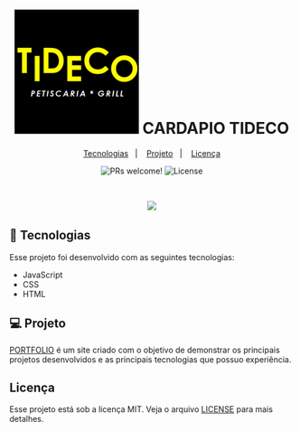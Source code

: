 <h1 align="center">
  <img alt="Tideco" title="Tideco" src="./github/logo.png" width="220px" />
  <span>CARDAPIO TIDECO</span>
</h1>

<p align="center">
  <a href="#-tecnologias">Tecnologias</a>&nbsp;&nbsp;&nbsp;|&nbsp;&nbsp;&nbsp;
  <a href="#-projeto">Projeto</a>&nbsp;&nbsp;&nbsp;|&nbsp;&nbsp;&nbsp;
  <a href="#memo-licença">Licença</a>
</p>

<p align="center">
 <img src="https://img.shields.io/static/v1?label=PRs&message=welcome&color=49AA26&labelColor=000000" alt="PRs welcome!"/>

  <img alt="License" src="https://img.shields.io/static/v1?label=license&message=MIT&color=49AA26&labelColor=000000">
</p>

<br>

<p align="center">
 <img src="./github/banner.png">
</p>

## 🚀 Tecnologias

Esse projeto foi desenvolvido com as seguintes tecnologias:

- JavaScript
- CSS
- HTML

## 💻 Projeto

<a href="https://manoelrios.github.io/portfolio/" target="_blank">PORTFOLIO</a> é um site criado com o objetivo de demonstrar os principais projetos desenvolvidos e as principais tecnologias que possuo experiência.
 

## Licença

Esse projeto está sob a licença MIT. Veja o arquivo [LICENSE](.github/LICENSE.md) para mais detalhes.
